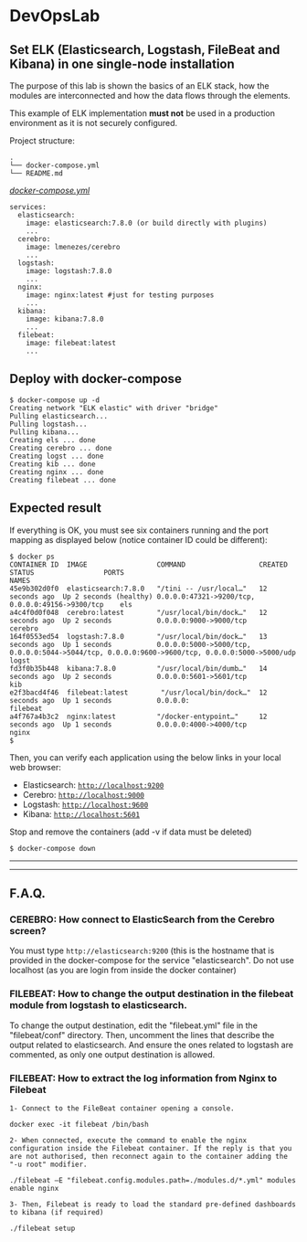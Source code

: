 # DevOpsLab
## Set ELK (Elasticsearch, Logstash, FileBeat and Kibana) in one single-node installation

The purpose of this lab is shown the basics of an ELK stack, how the modules are interconnected 
and how the data flows through the elements.

This example of ELK implementation **must not** be used in a production environment as it is not securely configured.

Project structure:
```
.
└── docker-compose.yml
└── README.md
```

[_docker-compose.yml_](docker-compose.yml)
```
services:
  elasticsearch:
    image: elasticsearch:7.8.0 (or build directly with plugins)
    ...
  cerebro:
    image: lmenezes/cerebro
    ...
  logstash:
    image: logstash:7.8.0
    ...
  nginx:
    image: nginx:latest #just for testing purposes
    ...
  kibana:
    image: kibana:7.8.0
    ...
  filebeat:   
    image: filebeat:latest
    ...
```

## Deploy with docker-compose

```
$ docker-compose up -d
Creating network "ELK elastic" with driver "bridge"
Pulling elasticsearch...
Pulling logstash...
Pulling kibana...
Creating els ... done
Creating cerebro ... done
Creating logst ... done
Creating kib ... done
Creating nginx ... done
Creating filebeat ... done
```

## Expected result

If everything is OK, you must see six containers running and the port mapping as displayed below (notice container ID could be different):
```
$ docker ps
CONTAINER ID  IMAGE                 COMMAND                  CREATED         STATUS                 PORTS                                               NAMES
45e9b302d0f0  elasticsearch:7.8.0   "/tini -- /usr/local…"   12 seconds ago  Up 2 seconds (healthy) 0.0.0.0:47321->9200/tcp, 0.0.0.0:49156->9300/tcp    els
a4c4f0d0f048  cerebro:latest        "/usr/local/bin/dock…"   12 seconds ago  Up 2 seconds           0.0.0.0:9000->9000/tcp                              cerebro
164f0553ed54  logstash:7.8.0        "/usr/local/bin/dock…"   13 seconds ago  Up 1 seconds           0.0.0.0:5000->5000/tcp, 0.0.0.0:5044->5044/tcp, 0.0.0.0:9600->9600/tcp, 0.0.0.0:5000->5000/udp   logst
fd3f0b35b448  kibana:7.8.0          "/usr/local/bin/dumb…"   14 seconds ago  Up 2 seconds           0.0.0.0:5601->5601/tcp                               kib
e2f3bacd4f46  filebeat:latest        "/usr/local/bin/dock…"  12 seconds ago  Up 1 seconds           0.0.0.0:                                             filebeat
a4f767a4b3c2  nginx:latest          "/docker-entypoint…"     12 seconds ago  Up 1 seconds           0.0.0.0:4000->4000/tcp                               nginx
$ 
```

Then, you can verify each application using the below links in your local web browser:

* Elasticsearch: [`http://localhost:9200`](http://localhost:9200)
* Cerebro: [`http://localhost:9000`](http://localhost:9000)
* Logstash: [`http://localhost:9600`](http://localhost:9600)
* Kibana: [`http://localhost:5601`](http://localhost:5601)

Stop and remove the containers (add -v if data must be deleted)
```
$ docker-compose down
```
---
---
## F.A.Q.

### CEREBRO: How connect to ElasticSearch from the Cerebro screen?
You must type `http://elasticsearch:9200` (this is the hostname that is provided in the docker-compose for the service "elasticsearch". 
Do not use localhost (as you are login from inside the docker container)

### FILEBEAT: How to change the output destination in the filebeat module from logstash to elasticsearch.
To change the output destination, edit the "filebeat.yml" file in the "filebeat/conf" directory.
Then, uncomment the lines that describe the output related to elasticsearch.
And ensure the ones related to logstash are commented, as only one output destination is allowed.

### FILEBEAT: How to extract the log information from Nginx to Filebeat
    1- Connect to the FileBeat container opening a console.
```
docker exec -it filebeat /bin/bash
```
    2- When connected, execute the command to enable the nginx configuration inside the Filebeat container. If the reply is that you are not authorised, then reconnect again to the container adding the "-u root" modifier.
```
./filebeat –E "filebeat.config.modules.path=./modules.d/*.yml" modules enable nginx
```
    3- Then, Filebeat is ready to load the standard pre-defined dashboards to kibana (if required)
```
./filebeat setup
```
